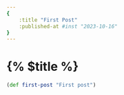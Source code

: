 ```yaml
---
{
    :title "First Post"
    :published-at #inst "2023-10-16"
}
---
```


# {% $title %}

```clojure
(def first-post "First post")
``````